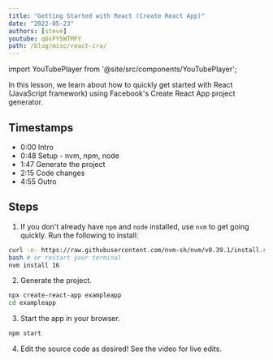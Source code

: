 ```yaml
---
title: "Getting Started with React (Create React App)"
date: "2022-05-23"
authors: [steve]
youtube: qGsFYSWTMFY
path: /blog/misc/react-cra/
---
```


import YouTubePlayer from '@site/src/components/YouTubePlayer';

<YouTubePlayer youtubeLink={frontmatter.youtube} />

In this lesson, we learn about how to quickly get started with React (JavaScript framework) using Facebook's Create React App project generator.

<!--truncate-->

## Timestamps

- 0:00 Intro
- 0:48 Setup - nvm, npm, node
- 1:47 Generate the project
- 2:15 Code changes
- 4:55 Outro

## Steps

1. If you don't already have `npm` and `node` installed, use `nvm` to get going quickly. Run the following to install:

```bash
curl -o- https://raw.githubusercontent.com/nvm-sh/nvm/v0.39.1/install.sh | bash
bash # or restart your terminal
nvm install 16
```

2. Generate the project.

```bash
npx create-react-app exampleapp
cd exampleapp
```

3. Start the app in your browser.

```bash
npm start
```

4. Edit the source code as desired! See the video for live edits.

